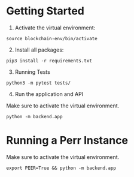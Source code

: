 # Getting Started

1. Activate the virtual environment:
```
source blockchain-env/bin/activate
```
2. Install all packages:
```
pip3 install -r requirements.txt
```

3. Running Tests

```
python3 -m pytest tests/
```

4. Run the application and API

Make sure to activate the virtual environment.

```
python -m backend.app
```

# Running a Perr Instance

Make sure to activate the virtual environment.

```
export PEER=True && python -m backend.app
```
